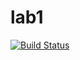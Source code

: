 # lab1

[![Build Status](https://travis-ci.com/itmo-java-basics-2020/task-1-NikolayDupak.svg?branch=master)](https://travis-ci.com/itmo-java-basics-2020/task-1-NikolayDupak)
